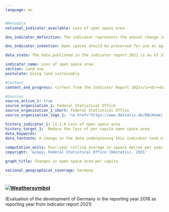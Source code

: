 ```yaml
---
language: en    


#Metadata    
national_indicator_available: Loss of open space area    

dns_indicator_definition: The indicator represents the annual change in open space area in square metres per capita as a four-year rolling average.    

dns_indicator_intention: Open spaces should be preserved for use as agricultural land, woodland, cultural and natural landscapes, and recreational areas. The intention is therefore to curb the decline in open space area per capita. A reduction in the loss of open space area points to the success of measures to strengthen brownfield development with a view to saving agricultural land, woodland and water systems for farming, forestry, nature conservation and recreational use by the public.    

data_state: The data published in the indicator report 2021 is as of 31.12.2020. The data shown on the DNS-Online-Platform is updated regularly, so that more current data may be available online than published in the indicator report 2021.    

indicator_name: Loss of open space area    
section: Land use    
postulate: Using land sustainably    

#Content    
content_and_progress: <i>Text from the Indicator Report 2021</i><br><br>Open space area includes areas of vegetation, such as arable land, pasture and woodland, as well as mining land and bodies of water. A distinction is made between open space proper and open areas within settlement zones, such as cemeteries, gardens, parks and recreational amenities, which, although largely undeveloped, are generally considered part of settlement and transport area. As a result, if previously undeveloped parts of settlement land are built on, this is not reflected in the indicator for loss of open space area.<br><br>In the period under review, the national average for per capita loss of open space area went down. Whereas the four-year rolling average for 2001-2004 was still around 5 m2 per capita, the current average for 2015-2018 reveals a figure of just 3 m2.<br><br>Although subject to a similar trend, significant differences can be observed between rural and non-rural areas in terms of the degree of change. The loss of per capita open space area per inhabitant in rural areas contracted from 7.4 to 4.5 m2 per year In non-rural areas, it fell from 1.8 m2 to 0.6 m2. In this context, it important to remember that non-rural districts and district-free cities have much less open space, such as forest or farmland, than rural areas do. Demographic trends also differ, and the indicator reflects those disparities, with rural areas mostly seeing their populations shrink during the period under review, while population numbers in non-rural areas rose slightly overall.<br><br>The data sources for the indicator are the population figures and the area survey by type of actual use compiled by the Federal Statistical Office. Since population data at regional level are used for the associated calculations, the 2011 census caused a jump in the time series. Moreover, some areas of land have been reclassified in the official land register maintained by the Länder in recent years, without any actual change to the landscape. To smooth out these effects and depict the long-term trend, a four-year rolling average is shown, averaging out the figures for each year with those for the three preceding years. Additionally, the switch from the old to the new land-use classification system was completed in 2016, which affected the official land-use statistics such that the data for 2016 are not directly comparable to those for previous years. This is why the development of the indicator for 2016 is only shown as a broken outline in the graph.<br><br>The distinction between rural and non-rural is based on a classification used by the Thünen Institute. The institute ascribes a degree of rurality to districts and district-free cities on the basis of geographical characteristics such as settlement density and share of farmland and woodland. The classification is thus applied to whole districts rather than to smaller entities like towns or villages.    

#Sources    
source_active_1: true
source_organisation_1: Federal Statistical Office
source_organisation_1_short: Federal Statistical Office
source_organisation_logo_1: '<a href="https://www.destatis.de/EN/Home/_node.html"><img src="https://g205sdgs.github.io/sdg-indicators/public/LogosEn/destatis.png" alt=" Federal Statistical Office" title="Click here to visit the homepage of the organization" style="border: transparent"/></a>'    

history_indicator_1: 11.1.b Loss of open space area                    
history_target_1:  Reduce the loss of per capita open space area    
data_keywords:    
data_footnote: A change in the data underpinning this indicator took effect on 31 December 2016, with a new land-use classification system being used from then on. This meant that no change could be recorded between 2015 and 2016. Comparisons over time are not possible without caveats.      
    
computation_units: Four-year rolling average in square metres per year    
copyright: '&copy; Federal Statistical Office (Destatis), 2021'    

graph_title: Changes in open space area per capita    

national_geographical_coverage: Germany    
---    
```

<div>
  <div class="my-header">
    <h3>
      <a href="https://sustainabledevelopment-deutschland.github.io/en/status/"><img src="https://g205sdgs.github.io/sdg-indicators/public/Wettersymbole/Leicht bewölkt.png" title="If the trend continues, the indicator will be presumably miss its target by at least 5&nbsp;% and at most 20&nbsp;% of the difference between the target value and the current value" alt="Weathersymbol" />
      </a>
    </h3>
  </div>
  <div class="my-header-note">
    <span> (Evaluation of the development of Germany in the reporting year 2018 as reporting year from indicator report 2021)</span>
  </div>
</div>